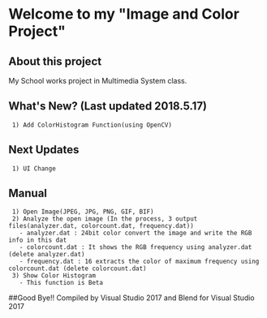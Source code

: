 # Welcome to my "Image and Color Project"
## About this project
My School works project in Multimedia System class.
## What's New? (Last updated 2018.5.17)
```
 1) Add ColorHistogram Function(using OpenCV)
```
## Next Updates
```
 1) UI Change
```
## Manual
```
 1) Open Image(JPEG, JPG, PNG, GIF, BIF)
 2) Analyze the open image (In the process, 3 output files(analyzer.dat, colorcount.dat, frequency.dat))
   - analyzer.dat : 24bit color convert the image and write the RGB info in this dat
   - colorcount.dat : It shows the RGB frequency using analyzer.dat (delete analyzer.dat)
   - frequency.dat : 16 extracts the color of maximum frequency using colorcount.dat (delete colorcount.dat)
 3) Show Color Histogram
   - This function is Beta
```
##Good Bye!!
Compiled by Visual Studio 2017 and Blend for Visual Studio 2017
